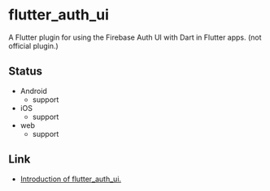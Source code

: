 # flutter_auth_ui

A Flutter plugin for using the Firebase Auth UI with Dart in Flutter apps.
(not official plugin.)

## Status

- Android
  - support
- iOS
  - support
- web
  - support

## Link

* [Introduction of flutter_auth_ui.](https://koji-1009.medium.com/introduction-of-flutter-auth-ui-ad5895646f3c)
